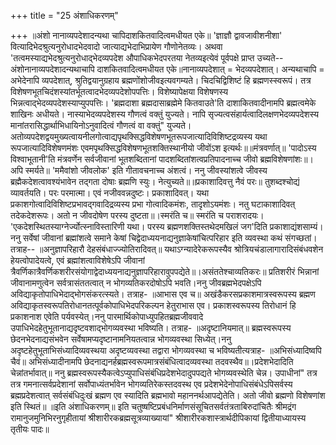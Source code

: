 +++
title = "25 अंशाधिकरणम्"

+++
॥अंशो नानाव्यपदेशादन्यथा चापिदाशकितवादित्वमधीयत एके॥ 'ज्ञाज्ञौ द्वावजावीशनीशा' वित्यादिभेदश्रुत्यनुरोधादभेदवादो जात्याद्यभेदाभिप्रायेण गौणोनेतव्यः। अथवा 'तत्वमस्याद्यभेदश्रुत्यनुरोधाद्भेदव्यपदेश औपाधिकभेदपरतया नेतव्यइत्येवं पूर्वपक्षे प्राप्त उच्यते-- अंशोनानाव्यपदेशादन्यथाचापि दाशकितवादित्वमधीयत एके॥नानाव्यपदेशात् = भेदव्यपदेशात्। अन्यथाचापि = अभेदेनापि व्यपदेशात्, श्रुतिद्वयानुग्रहाय ब्रह्मणोंशोजीवइत्यवगम्यते। चिदचिद्विशिष्टं हि ब्रह्मणस्स्वरूपं। तत्र विशेषणभूतचिदंशस्यांतर्भूतत्वादभेदव्यपदेशोपपत्तिः। विशेष्यापेक्षया विशेषणस्य भिन्नत्वाद्भेदव्यपदेशस्याप्युपपत्तिः। 'ब्रह्मदाशा ब्रह्मदासाब्रह्मेमे कितवाउते'ति दाशाकितवादीनामपि ब्रह्मत्वमेके शाखिनः अधीयते। नास्याभेदव्यपदेशस्य गौणत्वं वक्तुं युज्यते। नापि सृज्यत्वसंहार्यत्वादिलक्षणभेदव्यपदेशस्य मानांतरासिद्धार्थाभिधायिनोऽनुवादित्वं गौणत्वं वा वक्तुं" युज्यते। अतोव्यपदेशद्वयमुख्यत्वायनीलगोत्वाद्यपृथक्सिद्धविशेषणभूतरूपजात्यादिविशिष्टद्रव्यस्य यथा रूपजात्यादिविशेषणमंशः एवमपृथक्सिद्धविशेषणभूतशक्तिस्थानीयो जीवोंऽश इत्यर्थः॥॥मंत्रवर्णात्॥ 'पादोऽस्य विश्वाभूतानी'ति मंत्रवर्णेन सर्वजीवानां भूतशब्दितानां पादशब्दितांशत्वप्रतिपादनाच्च जीवो ब्रह्मविशेषणांशः॥।अपि स्मर्यते॥ 'ममैवांशो जीवलोक' इति गीतावचनाच्च अंशत्वं। ननु जीवस्यांशत्वे जीवस्य ब्रह्मैकदेशत्वावश्यंभावेन तद्गता दोषाः ब्रह्मणि स्युः। नेत्युच्यते॥॥प्रकाशादिवत्तु नैवं परः॥ तुशब्दश्चोद्यं व्यावर्तयति। परः परमात्मा। एवं नजीववन्नदुष्टः। प्रकाशादिवत्। यथा प्रकाशगोत्वादिविशिष्टप्रभावद्गवादिद्रव्यस्य प्रभा गोत्वादिकमंशः, तादृशोऽयमंशः। नतु घटाकाशादिवत् तदेकदेशरूपः। अतो न जीवदोषेण परस्य दुष्टता॥।स्मरंति च॥ स्मरंति च पराशरादयः। 'एकदेशस्थितस्याग्नेर्ज्योत्स्नाविस्तारिणी यथा। परस्य ब्रह्मणशक्तिस्तथेदमखिलं जग'दिति प्रकाशाद्यंशसाम्यं।ननु सर्वेषां जीवानां ब्रह्मांशत्वे समाने केषां चिद्वेदाध्ययनाद्यनुज्ञाकेषांचित्परिहार इति व्यवस्था कथं संगच्छतां। तत्राह-- ॥अनुज्ञापरिहारौ देहसंबंधाज्ज्योतिरादिवत्॥ यथाऽग्न्यादेरेकरूपस्यैव श्रोत्रियचंडालागारादिसंबंधवशेन हेयत्वोपादेयत्वे, एवं ब्रह्मांशत्वाविशेषेऽपि जीवानां त्रैवर्णिकात्रैवर्णिकशरीरसंयोगाद्वेदाध्ययनाद्यनुज्ञापरिहारावुपपद्येते॥।असंततेश्चाव्यतिकरः॥ प्रतिशरीरं भिन्नानां जीवानामणुत्वेन सर्वत्रासंततत्वात् न भोगव्यतिकरदोषोऽपि भवति।ननु जीवब्रह्मभेदपक्षेऽपि अविद्याकृतोपाधिभेदाद्भोगसंकरत्स्यते। तत्राह- ॥आभास एव च॥ अखंडैकरसप्रकाशमात्रस्वरूपस्य ब्रह्मण अविद्याकृतस्वरूपतिरोधानतत्पूर्वकोपाधिभेदपरिकल्पन हेतुराभास एव। प्रकाशस्वरूपस्य तिरोधानं हि प्रकाशनाश एवेति पर्यवस्येत्।ननु पारमार्थिकोपाध्युपहितब्रह्मजीववादे उपाधिभेदहेतुभूतानाद्यदृष्टवशाद्भोगव्यवस्था भविष्यति। तत्राह- ॥अदृष्टानियमात्॥ ब्रह्मस्वरूपस्य छेदनभेदनाद्यसंभवेन सर्वेषामप्यदृष्टानामनियतत्वान्न भोगव्यवस्था सिध्येत्।ननु अदृष्टहेतुभूताभिसंध्यादिव्यवस्थया अदृष्टव्यवस्था तद्वारा भोगव्यवस्था च भविष्यतीत्यत्राह- ॥अभिसंध्यादिष्वपि चैवं॥ अभिसंध्यादीनामपि छेदनाद्यनर्हब्रह्मस्वरूपमात्रसंबंधित्वादव्यवस्था तदवस्थैव॥।प्रदेशभेदादिति चेन्नांतर्भावात्॥ ननु ब्रह्मस्वरूपस्यैकत्वेऽप्युपाधिसंबंधिप्रदेशभेदादुपपद्यते भोगव्यवस्थेति चेन्न। उपाधीनां" तत्र तत्र गमनात्सर्वप्रदेशानां सर्वोपाध्यंतर्भावेन भोगव्यतिरेकस्तदवस्थ एव प्रदेशभेदेनोपाधिसंबंधेऽपिसर्वस्य ब्रह्मप्रदेशत्वात् सर्वसंबंधिदुःखं ब्रह्मण एव स्यादिति ब्रह्मभावो महाननर्थआपद्येतेति। अतो जीवो ब्रह्मणो विशेषणांश इति स्थितं॥ ॥इति अंशाधिकरणम्॥ इति चतुष्षष्टिप्रबंधनिर्माणसंसूचितसर्वतंत्रताबिरुदांचितैः श्रीमद्रंग रामानुजमुनिभिरनुगृहीतायां श्रीशारीरकब्रह्मसूत्रव्याख्यायां" श्रीशारीरकशास्त्रार्थदीपिकायां द्वितीयाध्यायस्य तृतीयः पादः॥